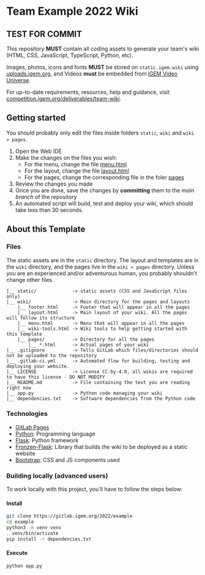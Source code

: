 # Team Example 2022 Wiki

## TEST FOR COMMIT 

This repository **MUST** contain all coding assets to generate your team's wiki (HTML, CSS, JavaScript, TypeScript, Python, etc).

Images, photos, icons and fonts **MUST** be stored on `static.igem.wiki` using [uploads.igem.org](https://uploads.igem.org), and Videos **must** be embedded from [iGEM Video Universe](https://video.igem.org).

For up-to-date requirements, resources, help and guidance, visit [competition.igem.org/deliverables/team-wiki](https://competition.igem.org/deliverables/team-wiki).

## Getting started

You should probably only edit the files inside folders `static`, `wiki` and `wiki > pages`.
1. Open the Web IDE
1. Make the changes on the files you wish:
    * For the menu, change the file [menu.html](wiki/menu.html)
    * For the layout, change the file [layout.html](wiki/layout.html)
    * For the pages, change the corresponding file in the foler [pages](wiki/pages)
1. Review the changes you made
1. Once you are done, save the changes by **committing** them to the *main branch* of the repository
1. An automated script will build, test and deploy your wiki, which should take less than 30 seconds.

## About this Template

### Files

The static assets are in the `static` directory. The layout and templates are in the `wiki` directory, and the pages live in the `wiki > pages` directory. Unless you are an experienced and/or adventurous human, you probably shouldn't change other files.

    |__ static/             -> static assets (CSS and JavaScript files only)
    |__ wiki/               -> Main directory for the pages and layouts
        |__ footer.html     -> Footer that will appear in all the pages
        |__ layout.html     -> Main layout of your wiki. All the pages will follow its structure
        |__ menu.html       -> Menu that will appear in all the pages
        |__ wiki-tools.html -> Wiki tools to help getting started with this template
        |__ pages/          -> Directory for all the pages
            |__ *.html      -> Actual pages of your wiki
    |__ .gitignore          -> Tells GitLab which files/directories should not be uploaded to the repository
    |__ .gitlab-ci.yml      -> Automated flow for building, testing and deploying your website.
    |__ LICENSE             -> License CC-by-4.0, all wikis are required to have this license - DO NOT MODIFY
    |__ README.md           -> File containing the text you are reading right now
    |__ app.py              -> Python code managing your wiki
    |__ dependencies.txt    -> Software dependencies from the Python code

### Technologies

  * [GitLab Pages](https://docs.gitlab.com/ee/user/project/pages/)
  * [Python](https://www.python.org): Programming language
  * [Flask](https://palletsprojects.com/p/flask/): Python framework
  * [Fronzen-Flask](https://pythonhosted.org/Frozen-Flask): Library that builds the wiki to be deployed as a static website
  * [Bootstrap](https://getbootstrap.com/docs/5.0/components): CSS and JS components used

### Building locally (advanced users)

To work locally with this project, you'll have to follow the steps below:

#### Install
```bash
git clone https://gitlab.igem.org/2022/example
cd example
python3 -m venv venv
. venv/bin/activate
pip install -r dependencies.txt
```

#### Execute
```bash
python app.py
```
